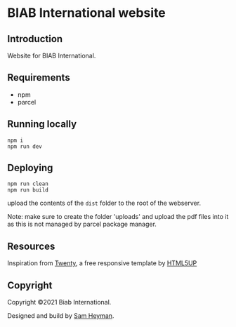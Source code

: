 # BIAB International website

## Introduction

Website for BIAB International.

## Requirements

* npm
* parcel

## Running locally

```shell
npm i
npm run dev
```

## Deploying

```shell
npm run clean
npm run build
```
upload the contents of the `dist` folder to the root of the webserver.

Note: make sure to create the folder 'uploads' and upload the pdf files into it as this is not managed by parcel package manager.

## Resources

Inspiration from [Twenty](https://html5up.net/twenty), a free responsive template by [HTML5UP](https://html5up.net/)

## Copyright

Copyright &copy;2021 Biab International.

Designed and build by [Sam Heyman](samheyman.github.io).